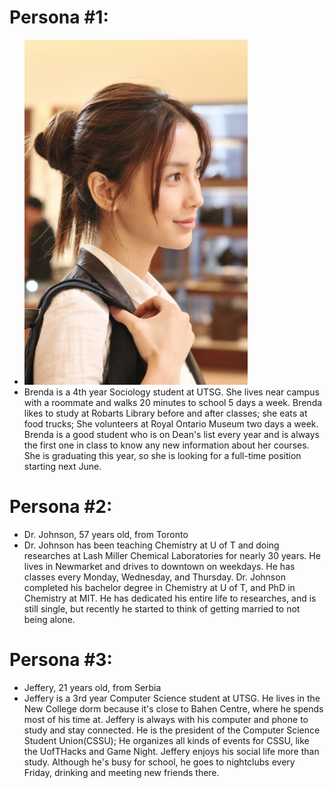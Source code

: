 # Persona #1: 
  - ![Brenda, 22 years old, from Kitchener](Persona_Brenda.png "Brenda, 22 years old, from Kitchener")
  - Brenda is a 4th year Sociology student at UTSG. She lives near campus with a roommate and walks 20 minutes to school 5 days a week. Brenda likes to study at Robarts Library before and after classes; she eats at food trucks; She volunteers at Royal Ontario Museum two days a week. Brenda is a good student who is on Dean's list every year and is always the first one in class to know any new information about her courses. She is graduating this year, so she is looking for a full-time position starting next June.
  
# Persona #2: 
  - Dr. Johnson, 57 years old, from Toronto
  - Dr. Johnson has been teaching Chemistry at U of T and doing researches at Lash Miller Chemical Laboratories for nearly 30 years. He lives in Newmarket and drives to downtown on weekdays. He has classes every Monday, Wednesday, and Thursday. Dr. Johnson completed his bachelor degree in Chemistry at U of T, and PhD in Chemistry at MIT. He has dedicated his entire life to researches, and is still single, but recently he started to think of getting married to not being alone.

# Persona #3:
  - Jeffery, 21 years old, from Serbia
  - Jeffery is a 3rd year Computer Science student at UTSG. He lives in the New College dorm because it's close to Bahen Centre, where he spends most of his time at. Jeffery is always with his computer and phone to study and stay connected. He is the president of the Computer Science Student Union(CSSU); He organizes all kinds of events for CSSU, like the UofTHacks and Game Night. Jeffery enjoys his social life more than study. Although he's busy for school, he goes to nightclubs every Friday, drinking and meeting new friends there.
